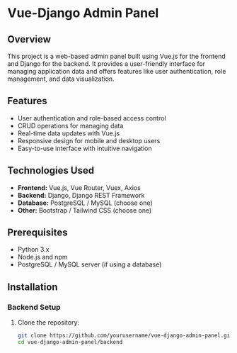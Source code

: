 # Vue-Django Admin Panel

## Overview
This project is a web-based admin panel built using Vue.js for the frontend and Django for the backend. It provides a user-friendly interface for managing application data and offers features like user authentication, role management, and data visualization.

## Features
- User authentication and role-based access control
- CRUD operations for managing data
- Real-time data updates with Vue.js
- Responsive design for mobile and desktop users
- Easy-to-use interface with intuitive navigation

## Technologies Used
- **Frontend:** Vue.js, Vue Router, Vuex, Axios
- **Backend:** Django, Django REST Framework
- **Database:** PostgreSQL / MySQL (choose one)
- **Other:** Bootstrap / Tailwind CSS (choose one)

## Prerequisites
- Python 3.x
- Node.js and npm
- PostgreSQL / MySQL server (if using a database)

## Installation

### Backend Setup
1. Clone the repository:
   ```bash
   git clone https://github.com/yourusername/vue-django-admin-panel.git
   cd vue-django-admin-panel/backend

